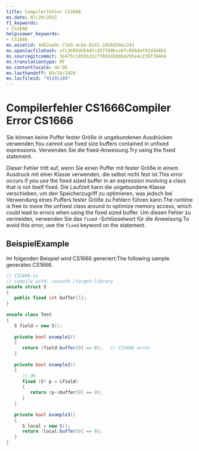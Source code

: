 ```yaml
---
title: Compilerfehler CS1666
ms.date: 07/20/2015
f1_keywords:
- CS1666
helpviewer_keywords:
- CS1666
ms.assetid: 4d62aa9c-71b9-4c6e-8141-2426d20ac243
ms.openlocfilehash: efc2693dd54dfcd37f69bce0fc096daf42d4b8b1
ms.sourcegitcommit: 5b475c1855b32cf78d2d1bbb4295e4c236f39464
ms.translationtype: MT
ms.contentlocale: de-DE
ms.lasthandoff: 09/24/2020
ms.locfileid: "91191189"
---
```

# <a name="compiler-error-cs1666"></a><span data-ttu-id="07570-102">Compilerfehler CS1666</span><span class="sxs-lookup"><span data-stu-id="07570-102">Compiler Error CS1666</span></span>

<span data-ttu-id="07570-103">Sie können keine Puffer fester Größe in ungebundenen Ausdrücken verwenden.</span><span class="sxs-lookup"><span data-stu-id="07570-103">You cannot use fixed size buffers contained in unfixed expressions.</span></span> <span data-ttu-id="07570-104">Verwenden Sie die fixed-Anweisung.</span><span class="sxs-lookup"><span data-stu-id="07570-104">Try using the fixed statement.</span></span>  
  
 <span data-ttu-id="07570-105">Dieser Fehler tritt auf, wenn Sie einen Puffer mit fester Größe in einem Ausdruck mit einer Klasse verwenden, die selbst nicht fest ist.</span><span class="sxs-lookup"><span data-stu-id="07570-105">This error occurs if you use the fixed sized buffer in an expression involving a class that is not itself fixed.</span></span> <span data-ttu-id="07570-106">Die Laufzeit kann die ungebundene Klasse verschieben, um den Speicherzugriff zu optimieren, was jedoch bei Verwendung eines Puffers fester Größe zu Fehlern führen kann.</span><span class="sxs-lookup"><span data-stu-id="07570-106">The runtime is free to move the unfixed class around to optimize memory access, which could lead to errors when using the fixed sized buffer.</span></span> <span data-ttu-id="07570-107">Um diesen Fehler zu vermeiden, verwenden Sie das `fixed` -Schlüsselwort für die Anweisung.</span><span class="sxs-lookup"><span data-stu-id="07570-107">To avoid this error, use the `fixed` keyword on the statement.</span></span>  
  
## <a name="example"></a><span data-ttu-id="07570-108">Beispiel</span><span class="sxs-lookup"><span data-stu-id="07570-108">Example</span></span>  

 <span data-ttu-id="07570-109">Im folgenden Beispiel wird CS1666 generiert:</span><span class="sxs-lookup"><span data-stu-id="07570-109">The following sample generates CS1666.</span></span>  
  
```csharp  
// CS1666.cs  
// compile with: /unsafe /target:library  
unsafe struct S  
{  
   public fixed int buffer[1];  
}  
  
unsafe class Test  
{  
   S field = new S();  
  
   private bool example1()  
   {  
      return (field.buffer[0] == 0);   // CS1666 error  
   }  
  
   private bool example2()  
   {  
      // OK  
      fixed (S* p = &field)  
      {  
         return (p->buffer[0] == 0);  
      }  
   }  
  
   private bool example3()  
   {  
      S local = new S();  
      return (local.buffer[0] == 0);
   }
}  
```
